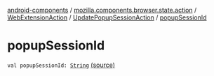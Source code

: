 [android-components](../../../index.md) / [mozilla.components.browser.state.action](../../index.md) / [WebExtensionAction](../index.md) / [UpdatePopupSessionAction](index.md) / [popupSessionId](./popup-session-id.md)

# popupSessionId

`val popupSessionId: `[`String`](https://kotlinlang.org/api/latest/jvm/stdlib/kotlin/-string/index.html) [(source)](https://github.com/mozilla-mobile/android-components/blob/master/components/browser/state/src/main/java/mozilla/components/browser/state/action/BrowserAction.kt#L312)